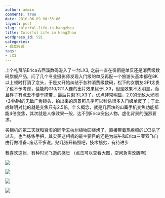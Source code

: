 ```yaml
---
author: admin
comments: true
date: 2010-06-09 00:33:06
layout: post
slug: colorful-life-in-hangzhou
title: Colorful Life in HangZhou
wordpress_id: 591
categories:
- 寂寞传说
tags:
- LX3
---
```


上个礼拜陪Erica去西溪数码港入了一台LX3, 之前一直在徘徊是单反还是消费级数码旗舰产品，问了几个专业摄影师发现入门级的单反再配一个旅游头基本都在8K以上顿时打消了念头，于是又开始纠结于各种消费级数码，松下的女朋友GF1太贵了也不予考虑，佳能的G10/G11人像的出片效果优于LX3，但是效果不太明显，而且样子有点丑不便于携带....最后只剩下LX3了，优点非常明显，2.0的无敌大光圈+24MM的无敌广角镜头，拍出来的风景照几乎可以秒杀很多入门级单反了；于此成鲜明对比的就是变焦只有2.5倍，什么概念，就是几百块的山寨手机变焦功能都能4倍变焦，其次就是人像效果一般，达不到Erica突出人物，虚化背景的强烈要求。

买相机的第二天就和百淘的同学去杭州植物园烧烤了，直接带着热腾腾的LX3杀了过去，也当练练手把，其实买这相机的最主要目的还是为端午和Erica三亚双飞自由行做准备..废话不多说，贴几张开箱照吧，技术拙劣，有待进步

我喜欢这张，有种时光飞逝的感觉 （点击可以查看大图，空间急需改版啊）


[![](http://www.besteric.com/wp-content/uploads/2010/06/Time.jpg)](http://www.besteric.com/wp-content/uploads/2010/06/Time.jpg)




[![](http://www.besteric.com/wp-content/uploads/2010/06/people.jpg)](http://www.besteric.com/wp-content/uploads/2010/06/people.jpg)




[![](http://www.besteric.com/wp-content/uploads/2010/06/hope.jpg)](http://www.besteric.com/wp-content/uploads/2010/06/hope.jpg)




[![](http://www.besteric.com/wp-content/uploads/2010/06/AKGIPT.jpg)](http://www.besteric.com/wp-content/uploads/2010/06/AKGIPT.jpg)






